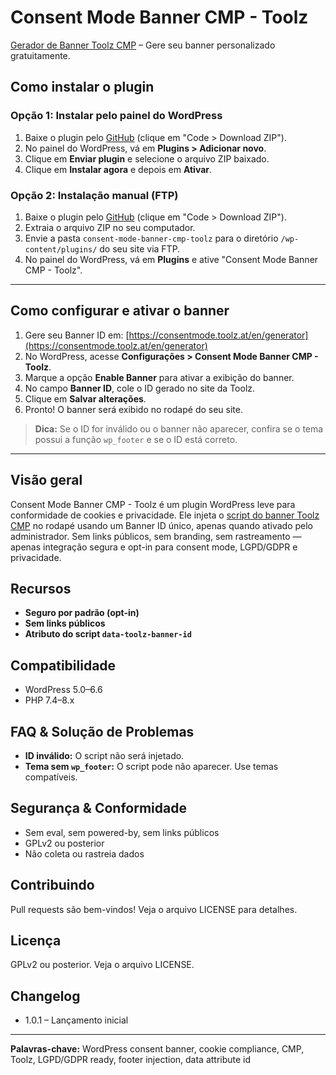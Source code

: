 
# Consent Mode Banner CMP - Toolz

[Gerador de Banner Toolz CMP](https://consentmode.toolz.at/en/generator) – Gere seu banner personalizado gratuitamente.

## Como instalar o plugin

### Opção 1: Instalar pelo painel do WordPress
1. Baixe o plugin pelo [GitHub](https://github.com/Toolz-at/consent-mode-banner-cmp-toolz) (clique em "Code > Download ZIP").
2. No painel do WordPress, vá em **Plugins > Adicionar novo**.
3. Clique em **Enviar plugin** e selecione o arquivo ZIP baixado.
4. Clique em **Instalar agora** e depois em **Ativar**.

### Opção 2: Instalação manual (FTP)
1. Baixe o plugin pelo [GitHub](https://github.com/Toolz-at/consent-mode-banner-cmp-toolz) (clique em "Code > Download ZIP").
2. Extraia o arquivo ZIP no seu computador.
3. Envie a pasta `consent-mode-banner-cmp-toolz` para o diretório `/wp-content/plugins/` do seu site via FTP.
4. No painel do WordPress, vá em **Plugins** e ative "Consent Mode Banner CMP - Toolz".

---

## Como configurar e ativar o banner

1. Gere seu Banner ID em: [https://consentmode.toolz.at/en/generator](https://consentmode.toolz.at/en/generator)
2. No WordPress, acesse **Configurações > Consent Mode Banner CMP - Toolz**.
3. Marque a opção **Enable Banner** para ativar a exibição do banner.
4. No campo **Banner ID**, cole o ID gerado no site da Toolz.
5. Clique em **Salvar alterações**.
6. Pronto! O banner será exibido no rodapé do seu site.

> **Dica:** Se o ID for inválido ou o banner não aparecer, confira se o tema possui a função `wp_footer` e se o ID está correto.

---

## Visão geral

Consent Mode Banner CMP - Toolz é um plugin WordPress leve para conformidade de cookies e privacidade. Ele injeta o [script do banner Toolz CMP](https://cdn.toolz.at/banner-cmp.js) no rodapé usando um Banner ID único, apenas quando ativado pelo administrador. Sem links públicos, sem branding, sem rastreamento — apenas integração segura e opt-in para consent mode, LGPD/GDPR e privacidade.

## Recursos

- **Seguro por padrão (opt-in)**
- **Sem links públicos**
- **Atributo do script `data-toolz-banner-id`**

## Compatibilidade

- WordPress 5.0–6.6
- PHP 7.4–8.x

## FAQ & Solução de Problemas

- **ID inválido:** O script não será injetado.
- **Tema sem `wp_footer`:** O script pode não aparecer. Use temas compatíveis.

## Segurança & Conformidade

- Sem eval, sem powered-by, sem links públicos
- GPLv2 ou posterior
- Não coleta ou rastreia dados

## Contribuindo

Pull requests são bem-vindos! Veja o arquivo LICENSE para detalhes.

## Licença

GPLv2 ou posterior. Veja o arquivo LICENSE.

## Changelog

- 1.0.1 – Lançamento inicial

---

**Palavras-chave:** WordPress consent banner, cookie compliance, CMP, Toolz, LGPD/GDPR ready, footer injection, data attribute id
